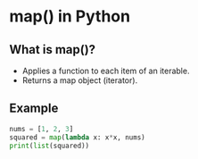 # map() in Python

## What is map()?
- Applies a function to each item of an iterable.
- Returns a map object (iterator).

## Example
```python
nums = [1, 2, 3]
squared = map(lambda x: x*x, nums)
print(list(squared))
```